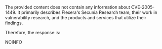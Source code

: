 The provided content does not contain any information about CVE-2005-1449. It primarily describes Flexera's Secunia Research team, their work in vulnerability research, and the products and services that utilize their findings.

Therefore, the response is:

NOINFO